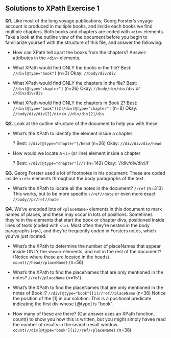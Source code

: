 ## Solutions to XPath Exercise 1 ##


**Q1.** Like most of the long voyage publications, Georg Forster’s voyage account is produced in multiple books, and inside each books we find multiple chapters. Both books and chapters are coded with `<div>` elements. Take a look at the outline view of the document before you begin to familiarize yourself with the structure of this file, and answer the following:

 * How can XPath tell apart the books from the chapters?
	   Answer: attributes in the `<div>` elements.
	
* What XPath would find ONLY the books in the file?
		Best: `//div[@type="book"]`	(n=3)
		Okay: `//body/div/div`
	
* What XPath would find ONLY the chapters in the file?
		Best: `//div[@type="chapter"]`	(n=26)
		Okay: `//body/div/div/div` or `//div/div/div`
	
* What XPath would find ONLY the chapters in Book 2?
		Best: `//div[@type="book"][2]/div[@type="chapter"]`	(n=8)
		Okay: `//body/div/div[2]/div` or `//div/div[2]/div`

**Q2.** Look at the outline structure of the document to help you with these: 
	
* What’s the XPath to identify the <head> element inside a chapter <div>?
		Best: `//div[@type="chapter"]/head`	(n=26)
		Okay: `//div/div/div/head`
	
* How would we locate a `<l>` (or line) element inside a chapter <div>?
		Best: `//div[@type="chapter"]//l`	(n=142)
		Okay: `//div/div/div//l'

**Q3.** Georg Forster used a lot of footnotes in his document: These are coded inside `<ref>` elements throughout the body paragraphs of the text. 
	
* What’s the XPath to locate all the notes in the document?
		`//ref`	(n=313)
	This works, but to be more specific `//ref//note` or even more exact `//body//p//ref//note`

**Q4.** We’ve encoded lots of `<placeName>` elements in this document to mark names of places, and these may occur in lots of positions. Sometimes they’re in the <head> elements that start the book or chapter divs, positioned inside lines of texts (coded with `<l>`). Most often they’re nested in the body paragraphs (`<p>`), and they’re frequently coded in Forsters notes, which you’ve just located.
	
 * What’s the XPath to determine the number of placeNames that appear inside ONLY 
      the `<head>` elements, and not in the rest of the document? 
      (Notice where these are located in the heads).
		`count(//head//placeName)`	(n=56)
		
* What’s the XPath to find the placeNames that are only mentioned in the notes?
		`//ref//placeName`	(n=151)

* What’s the XPath to find the placeNames that are 
	  only mentioned in the notes of Book I?
		`//div[@type="book"][1]//ref//placeName`	(n=38)
		Notice the position of the [1] in our solution: This is a 
		positional predicate indicating the first div whose [@type] is "book". 

* How many of these are there? (Our answer uses an XPath function, count() 
	  to show you how this is written, but you might simply havee read the 
	  number of results in the search result  window.
	    `count(//div[@type="book"][1]//ref//placeName)`	(n=38)
